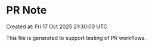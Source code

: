 # PR Note

Created at: Fri 17 Oct 2025 21:30:00 UTC

This file is generated to support testing of PR workflows.
